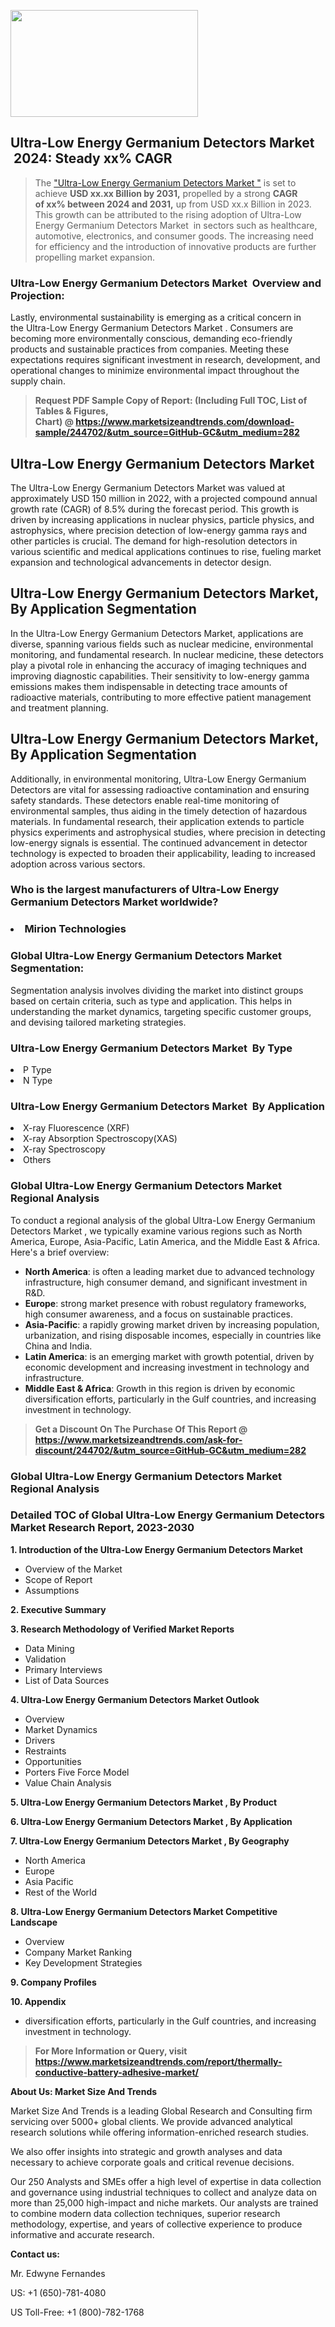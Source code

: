 <p><img class="alignnone size-medium wp-image-20088" src="https://ffe5etoiles.com/wp-content/uploads/2024/12/MST1-300x171.png" alt="" width="300" height="171" /></p><h2 id="ember46" class="ember-view reader-text-block__heading-2">Ultra-Low Energy Germanium Detectors Market &nbsp;2024: Steady&nbsp;xx% CAGR</h2><blockquote id="ember47" class="ember-view reader-text-block__blockquote">The&nbsp;<a class="app-aware-link " href="https://www.marketsizeandtrends.com/download-sample/244702/&utm_source=GitHub-GC&utm_medium=282" target="_blank" data-test-app-aware-link="">"Ultra-Low Energy Germanium Detectors Market "</a>&nbsp;is set to achieve&nbsp;<strong>USD&nbsp;xx.xx&nbsp;Billion by 2031,</strong>&nbsp;propelled by a strong&nbsp;<strong>CAGR of&nbsp;xx% between 2024 and 2031,</strong>&nbsp;up from USD xx.x Billion in 2023. This growth can be attributed to the rising adoption of&nbsp;Ultra-Low Energy Germanium Detectors Market &nbsp;in sectors such as healthcare, automotive, electronics, and consumer goods. The increasing need for efficiency and the introduction of innovative products are further propelling market expansion.</blockquote><h3 id="ember48" class="ember-view reader-text-block__heading-3">Ultra-Low Energy Germanium Detectors Market &nbsp;Overview and Projection:</h3><p id="ember49" class="ember-view reader-text-block__paragraph">Lastly, environmental sustainability is emerging as a critical concern in the&nbsp;Ultra-Low Energy Germanium Detectors Market . Consumers are becoming more environmentally conscious, demanding eco-friendly products and sustainable practices from companies. Meeting these expectations requires significant investment in research, development, and operational changes to minimize environmental impact throughout the supply chain.</p><blockquote id="ember50" class="ember-view reader-text-block__blockquote"><strong>Request PDF Sample Copy of Report: (Including Full TOC, List of Tables &amp; Figures, Chart)&nbsp;@&nbsp;<strong><a href="https://www.marketsizeandtrends.com/download-sample/244702/&utm_source=GitHub-GC&utm_medium=282" target="_blank">https://www.marketsizeandtrends.com/download-sample/244702/&utm_source=GitHub-GC&utm_medium=282</a></strong></strong></blockquote><h3 class=""><h2>Ultra-Low Energy Germanium Detectors Market</h2><p>The Ultra-Low Energy Germanium Detectors Market was valued at approximately USD 150 million in 2022, with a projected compound annual growth rate (CAGR) of 8.5% during the forecast period. This growth is driven by increasing applications in nuclear physics, particle physics, and astrophysics, where precision detection of low-energy gamma rays and other particles is crucial. The demand for high-resolution detectors in various scientific and medical applications continues to rise, fueling market expansion and technological advancements in detector design.</p><h2>Ultra-Low Energy Germanium Detectors Market, By Application Segmentation</h2><p>In the Ultra-Low Energy Germanium Detectors Market, applications are diverse, spanning various fields such as nuclear medicine, environmental monitoring, and fundamental research. In nuclear medicine, these detectors play a pivotal role in enhancing the accuracy of imaging techniques and improving diagnostic capabilities. Their sensitivity to low-energy gamma emissions makes them indispensable in detecting trace amounts of radioactive materials, contributing to more effective patient management and treatment planning.</p><h2>Ultra-Low Energy Germanium Detectors Market, By Application Segmentation</h2><p>Additionally, in environmental monitoring, Ultra-Low Energy Germanium Detectors are vital for assessing radioactive contamination and ensuring safety standards. These detectors enable real-time monitoring of environmental samples, thus aiding in the timely detection of hazardous materials. In fundamental research, their application extends to particle physics experiments and astrophysical studies, where precision in detecting low-energy signals is essential. The continued advancement in detector technology is expected to broaden their applicability, leading to increased adoption across various sectors.</p></h3><h3 id="" class="">Who is the largest manufacturers of&nbsp;Ultra-Low Energy Germanium Detectors Market worldwide?</h3><h3 class=""></Li><Li>Mirion Technologies</h3><h3 id="ember53" class="ember-view reader-text-block__heading-3">Global&nbsp;Ultra-Low Energy Germanium Detectors Market Segmentation:</h3><p id="ember54" class="ember-view reader-text-block__paragraph">Segmentation analysis involves dividing the market into distinct groups based on certain criteria, such as type and application. This helps in understanding the market dynamics, targeting specific customer groups, and devising tailored marketing strategies.</p><h3 id="" class="">Ultra-Low Energy Germanium Detectors Market &nbsp;By Type</h3><p></Li><Li>P Type</Li><Li> N Type</p><h3 id="" class="">Ultra-Low Energy Germanium Detectors Market &nbsp;By Application</h3><p class=""></Li><Li>X-ray Fluorescence (XRF)</Li><Li> X-ray Absorption Spectroscopy(XAS)</Li><Li> X-ray Spectroscopy</Li><Li> Others</p><h3 id="ember62" class="ember-view reader-text-block__heading-3">Global Ultra-Low Energy Germanium Detectors Market Regional Analysis</h3><p id="ember63" class="ember-view reader-text-block__paragraph">To conduct a regional analysis of the global Ultra-Low Energy Germanium Detectors Market , we typically examine various regions such as North America, Europe, Asia-Pacific, Latin America, and the Middle East &amp; Africa. Here's a brief overview:</p><ul><li><strong>North America</strong>: is often a leading market due to advanced technology infrastructure, high consumer demand, and significant investment in R&amp;D.</li><li><strong>Europe</strong>: strong market presence with robust regulatory frameworks, high consumer awareness, and a focus on sustainable practices.</li><li><strong>Asia-Pacific</strong>: a rapidly growing market driven by increasing population, urbanization, and rising disposable incomes, especially in countries like China and India.</li><li><strong>Latin America</strong>: is an emerging market with growth potential, driven by economic development and increasing investment in technology and infrastructure.</li><li><strong>Middle East &amp; Africa</strong>: Growth in this region is driven by economic diversification efforts, particularly in the Gulf countries, and increasing investment in technology.</li></ul><blockquote id="ember61" class="ember-view reader-text-block__blockquote"><strong>Get a Discount On The Purchase Of This Report @ <strong><a href="https://html-cleaner.com/" target="">https://www.marketsizeandtrends.com/ask-for-discount/244702/&utm_source=GitHub-GC&utm_medium=282</a></strong></strong></blockquote><h3 id="ember62" class="ember-view reader-text-block__heading-3">Global Ultra-Low Energy Germanium Detectors Market Regional Analysis</h3><h3 id="" class="">Detailed TOC of Global Ultra-Low Energy Germanium Detectors Market Research Report, 2023-2030</h3><p id="" class=""><strong>1. Introduction of the Ultra-Low Energy Germanium Detectors Market </strong></p><ul><li>Overview of the Market</li><li>Scope of Report</li><li>Assumptions</li></ul><p id="" class=""><strong>2. Executive Summary</strong></p><p id="" class=""><strong>3. Research Methodology of Verified Market Reports</strong></p><ul><li>Data Mining</li><li>Validation</li><li>Primary Interviews</li><li>List of Data Sources</li></ul><p id="" class=""><strong>4. Ultra-Low Energy Germanium Detectors Market Outlook</strong></p><ul><li>Overview</li><li>Market Dynamics</li><li>Drivers</li><li>Restraints</li><li>Opportunities</li><li>Porters Five Force Model</li><li>Value Chain Analysis</li></ul><p id="" class=""><strong>5. Ultra-Low Energy Germanium Detectors Market , By Product</strong></p><p id="" class=""><strong>6. Ultra-Low Energy Germanium Detectors Market , By Application</strong></p><p id="" class=""><strong>7. Ultra-Low Energy Germanium Detectors Market , By Geography</strong></p><ul><li>North America</li><li>Europe</li><li>Asia Pacific</li><li>Rest of the World</li></ul><p id="" class=""><strong>8. Ultra-Low Energy Germanium Detectors Market Competitive Landscape</strong></p><ul><li>Overview</li><li>Company Market Ranking</li><li>Key Development Strategies</li></ul><p id="" class=""><strong>9. Company Profiles</strong></p><p id="" class=""><strong>10. Appendix</strong></p><ul><li>diversification efforts, particularly in the Gulf countries, and increasing investment in technology.</li></ul><blockquote id="ember65" class="ember-view reader-text-block__blockquote"><strong>For More Information or Query, visit <strong><strong><a href="https://html-cleaner.com/" target="">https://www.marketsizeandtrends.com/report/thermally-conductive-battery-adhesive-market/</a></strong></strong></strong></blockquote><p id="" class=""><strong>About Us: Market Size And Trends</strong></p><p id="" class="">Market Size And Trends is a leading Global Research and Consulting firm servicing over 5000+ global clients. We provide advanced analytical research solutions while offering information-enriched research studies.</p><p id="" class="">We also offer insights into strategic and growth analyses and data necessary to achieve corporate goals and critical revenue decisions.</p><p id="" class="">Our 250 Analysts and SMEs offer a high level of expertise in data collection and governance using industrial techniques to collect and analyze data on more than 25,000 high-impact and niche markets. Our analysts are trained to combine modern data collection techniques, superior research methodology, expertise, and years of collective experience to produce informative and accurate research.</p><p id="" class=""><strong>Contact us:</strong></p><p id="" class="">Mr. Edwyne Fernandes</p><p id="" class="">US: +1 (650)-781-4080</p><p id="" class="">US Toll-Free: +1 (800)-782-1768</p>
